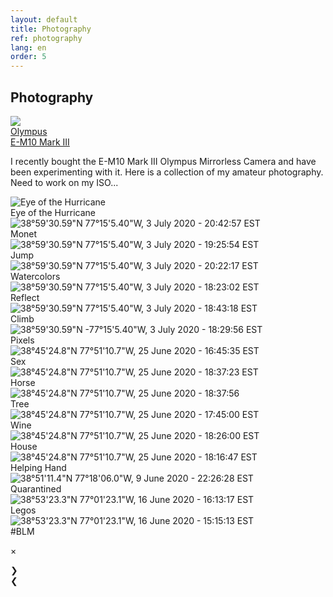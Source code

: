 ```yaml
---
layout: default
title: Photography
ref: photography
lang: en
order: 5
---
```


## Photography

<div class="sameHeight">
<div class="item">
<img id="rightImg" src="files/photography/olympus.png">
<div class="middle">
<div class="piclabel"><a href="https://getolympus.com/digitalcameras/omd/e-m10-mark-iii.html" target="_blank">Olympus <br> E-M10 Mark III</a></div></div>
</div>

I recently bought the E-M10 Mark III Olympus Mirrorless Camera and have been experimenting with it. Here is a collection of my amateur photography. Need to work on my ISO...

</div>

<div class="row">

<div class="pic"><img id="16" src="https://www.flickr.com/photos/194976626@N04/51866924224/in/datetaken/" onClick="modftn(this);currentSlide(16)" alt="Eye of the Hurricane">
<div class="middle">
<div class="piclabel">Eye of the Hurricane</div>
</div></div>

<div class="pic"><img id="15" src="files/photography/monet.jpg" onClick="modftn(this);currentSlide(15)" alt="38°59'30.59&quot;N 77°15'5.40&quot;W, 3 July 2020 - 20:42:57 EST">
<div class="middle">
<div class="piclabel">Monet</div>
</div></div>

<div class="pic"><img id="14" src="files/photography/jump.jpg" onClick="modftn(this);currentSlide(14)" alt="38°59'30.59&quot;N 77°15'5.40&quot;W, 3 July 2020 - 19:25:54 EST">
<div class="middle">
<div class="piclabel">Jump</div>
</div></div>

<div class="pic"><img id="13" src="files/photography/moon.jpg" onClick="modftn(this);currentSlide(13)" alt="38°59'30.59&quot;N 77°15'5.40&quot;W, 3 July 2020 - 20:22:17 EST">
<div class="middle">
<div class="piclabel">Watercolors</div>
</div></div>

<div class="pic"><img id="12" src="files/photography/reflect.jpg" onClick="modftn(this);currentSlide(12)" alt="38°59'30.59&quot;N 77°15'5.40&quot;W, 3 July 2020 - 18:23:02 EST">
<div class="middle">
<div class="piclabel">Reflect</div>
</div></div>

<div class="pic"><img id="11" src="files/photography/climb.jpg" onClick="modftn(this);currentSlide(11)" alt="38°59'30.59&quot;N 77°15'5.40&quot;W, 3 July 2020 - 18:43:18 EST">
<div class="middle">
<div class="piclabel">Climb</div>
</div></div>

<div class="pic"><img id="10" src="files/photography/pixels.jpg" onClick="modftn(this);currentSlide(10)" alt="38°59'30.59&quot;N -77°15'5.40&quot;W, 3 July 2020 - 18:29:56 EST">
<div class="middle">
<div class="piclabel">Pixels</div>
</div></div>

<div class="pic"><img id="9" src="files/photography/sex.jpg" onClick="modftn(this);currentSlide(9)" alt="38°45'24.8&quot;N 77°51'10.7&quot;W, 25 June 2020 - 16:45:35 EST">
<div class="middle">
<div class="piclabel">Sex</div>
</div></div>

<div class="pic"><img id="8" src="files/photography/horse.jpg" onClick="modftn(this);currentSlide(8)" alt="38°45'24.8&quot;N 77°51'10.7&quot;W, 25 June 2020 - 18:37:23 EST">
<div class="middle">
<div class="piclabel">Horse</div>
</div></div>

<div class="pic"><img id="7" src="files/photography/tree.jpg" onClick="modftn(this);currentSlide(7)" alt="38°45'24.8&quot;N 77°51'10.7&quot;W, 25 June 2020 - 18:37:56">
<div class="middle">
<div class="piclabel">Tree</div>
</div></div>

<div class="pic"><img id="6" src="files/photography/wine.jpg" onClick="modftn(this);currentSlide(6)" alt="38°45'24.8&quot;N 77°51'10.7&quot;W, 25 June 2020 - 17:45:00 EST">
<div class="middle">
<div class="piclabel">Wine</div>
</div></div>

<div class="pic"><img id="5" src="files/photography/house.jpg" onClick="modftn(this);currentSlide(5)" alt="38°45'24.8&quot;N 77°51'10.7&quot;W, 25 June 2020 - 18:26:00 EST">
<div class="middle">
<div class="piclabel">House</div>
</div></div>

<div class="pic"><img id="4" src="files/photography/helpinghand.jpg" onClick="modftn(this);currentSlide(4)" alt="38°45'24.8&quot;N 77°51'10.7&quot;W, 25 June 2020 - 18:16:47 EST">
<div class="middle">
<div class="piclabel">Helping Hand</div>
</div></div>

<div class="pic"><img id="3" src="files/photography/quarantined.JPG" onClick="modftn(this);currentSlide(3)" alt="38°51'11.4&quot;N 77°18'06.0&quot;W, 9 June 2020 - 22:26:28 EST">
<div class="middle">
<div class="piclabel">Quarantined</div>
</div></div>

<div class="pic"><img id="2" src="files/photography/legos.JPG" onClick="modftn(this);currentSlide(2)" alt="38°53'23.3&quot;N 77°01'23.1&quot;W, 16 June 2020 - 16:13:17 EST">
<div class="middle">
<div class="piclabel">Legos</div>
</div></div>

<div class="pic"><img id="1" src="files/photography/blm.JPG" onClick="modftn(this);currentSlide(1)" alt="38°53'23.3&quot;N 77°01'23.1&quot;W, 16 June 2020 - 15:15:13 EST">
<div class="middle">
<div class="piclabel">#BLM</div>
</div></div>

</div>



<!-- The Modal -->
<div id="myModal" class="modal">

  <!-- The Close Button -->
  <span class="close">&times;</span>

  <!-- Modal Content (The Image) -->
  <img class="modal-content" id="img01">

  <!-- Modal Caption (Image Text) -->
  <div id="caption"></div>

  <div class="next" onclick="next()">&#10095;</div>
  <div class="prev" onclick="prev()">&#10094;</div>


</div>

<script src="/assets/js/main.js"></script>

